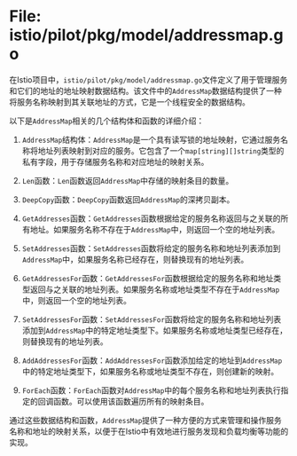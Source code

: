 # File: istio/pilot/pkg/model/addressmap.go

在Istio项目中，`istio/pilot/pkg/model/addressmap.go`文件定义了用于管理服务和它们的地址的地址映射数据结构。该文件中的`AddressMap`数据结构提供了一种将服务名称映射到其关联地址的方式，它是一个线程安全的数据结构。

以下是`AddressMap`相关的几个结构体和函数的详细介绍：

1. `AddressMap`结构体：`AddressMap`是一个具有读写锁的地址映射，它通过服务名称将地址列表映射到对应的服务。它包含了一个`map[string][]string`类型的私有字段，用于存储服务名称和对应地址的映射关系。

2. `Len`函数：`Len`函数返回`AddressMap`中存储的映射条目的数量。

3. `DeepCopy`函数：`DeepCopy`函数返回`AddressMap`的深拷贝副本。

4. `GetAddresses`函数：`GetAddresses`函数根据给定的服务名称返回与之关联的所有地址。如果服务名称不存在于`AddressMap`中，则返回一个空的地址列表。

5. `SetAddresses`函数：`SetAddresses`函数将给定的服务名称和地址列表添加到`AddressMap`中，如果服务名称已经存在，则替换现有的地址列表。

6. `GetAddressesFor`函数：`GetAddressesFor`函数根据给定的服务名称和地址类型返回与之关联的地址列表。如果服务名称或地址类型不存在于`AddressMap`中，则返回一个空的地址列表。

7. `SetAddressesFor`函数：`SetAddressesFor`函数将给定的服务名称和地址列表添加到`AddressMap`中的特定地址类型下。如果服务名称或地址类型已经存在，则替换现有的地址列表。

8. `AddAddressesFor`函数：`AddAddressesFor`函数添加给定的地址到`AddressMap`中的特定地址类型下，如果服务名称或地址类型不存在，则创建新的映射。

9. `ForEach`函数：`ForEach`函数对`AddressMap`中的每个服务名称和地址列表执行指定的回调函数。可以使用该函数遍历所有的映射条目。

通过这些数据结构和函数，`AddressMap`提供了一种方便的方式来管理和操作服务名称和地址的映射关系，以便于在Istio中有效地进行服务发现和负载均衡等功能的实现。

